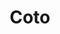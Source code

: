 ---
title: "Coto"
url: /ciudad-autonoma-de-buenos-aires/coto-avenida-del-libertador/
shop: Supermarkt
---